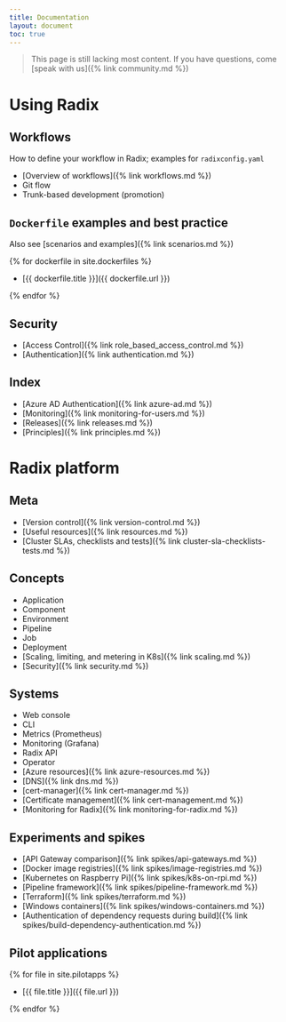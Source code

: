 ```yaml
---
title: Documentation
layout: document
toc: true
---
```


> This page is still lacking most content. If you have questions, come [speak with us]({% link community.md %})

# Using Radix

## Workflows

How to define your workflow in Radix; examples for `radixconfig.yaml`

- [Overview of workflows]({% link workflows.md %})
- Git flow
- Trunk-based development (promotion)

## `Dockerfile` examples and best practice

Also see [scenarios and examples]({% link scenarios.md %})

{% for dockerfile in site.dockerfiles %}

- [{{ dockerfile.title }}]({{ dockerfile.url }})

{% endfor %}

## Security
 - [Access Control]({% link role_based_access_control.md %})
 - [Authentication]({% link authentication.md %})

## Index

 - [Azure AD Authentication]({% link azure-ad.md %})
 - [Monitoring]({% link monitoring-for-users.md %})
 - [Releases]({% link releases.md %})
 - [Principles]({% link principles.md %})

# Radix platform

## Meta

 - [Version control]({% link version-control.md %})
 - [Useful resources]({% link resources.md %})
 - [Cluster SLAs, checklists and tests]({% link cluster-sla-checklists-tests.md %})

## Concepts

- Application
- Component
- Environment
- Pipeline
- Job
- Deployment
- [Scaling, limiting, and metering in K8s]({% link scaling.md %})
- [Security]({% link security.md %})



## Systems

- Web console
- CLI
- Metrics (Prometheus)
- Monitoring (Grafana)
- Radix API
- Operator
- [Azure resources]({% link azure-resources.md %})
- [DNS]({% link dns.md %})
- [cert-manager]({% link cert-manager.md %})
- [Certificate management]({% link cert-management.md %})
- [Monitoring for Radix]({% link monitoring-for-radix.md %})



## Experiments and spikes

- [API Gateway comparison]({% link spikes/api-gateways.md %})
- [Docker image registries]({% link spikes/image-registries.md %})
- [Kubernetes on Raspberry Pi]({% link spikes/k8s-on-rpi.md %})
- [Pipeline framework]({% link spikes/pipeline-framework.md %})
- [Terraform]({% link spikes/terraform.md %})
- [Windows containers]({% link spikes/windows-containers.md %})
- [Authentication of dependency requests during build]({% link spikes/build-dependency-authentication.md %})

## Pilot applications

{% for file in site.pilotapps %}

- [{{ file.title }}]({{ file.url }})

{% endfor %}

